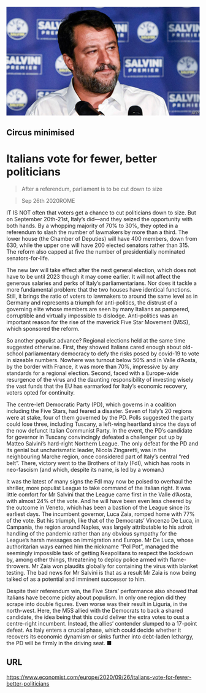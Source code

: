 ![](./images/20200926_EUP501.jpg)

## Circus minimised

# Italians vote for fewer, better politicians

> After a referendum, parliament is to be cut down to size

> Sep 26th 2020ROME

IT IS NOT often that voters get a chance to cut politicians down to size. But on September 20th-21st, Italy’s did—and they seized the opportunity with both hands. By a whopping majority of 70% to 30%, they opted in a referendum to slash the number of lawmakers by more than a third. The lower house (the Chamber of Deputies) will have 400 members, down from 630, while the upper one will have 200 elected senators rather than 315. The reform also capped at five the number of presidentially nominated senators-for-life.

The new law will take effect after the next general election, which does not have to be until 2023 though it may come earlier. It will not affect the generous salaries and perks of Italy’s parliamentarians. Nor does it tackle a more fundamental problem: that the two houses have identical functions. Still, it brings the ratio of voters to lawmakers to around the same level as in Germany and represents a triumph for anti-politics, the distrust of a governing elite whose members are seen by many Italians as pampered, corruptible and virtually impossible to dislodge. Anti-politics was an important reason for the rise of the maverick Five Star Movement (M5S), which sponsored the reform.

So another populist advance? Regional elections held at the same time suggested otherwise. First, they showed Italians cared enough about old-school parliamentary democracy to defy the risks posed by covid-19 to vote in sizeable numbers. Nowhere was turnout below 50% and in Valle d’Aosta, by the border with France, it was more than 70%, impressive by any standards for a regional election. Second, faced with a Europe-wide resurgence of the virus and the daunting responsibility of investing wisely the vast funds that the EU has earmarked for Italy’s economic recovery, voters opted for continuity.

The centre-left Democratic Party (PD), which governs in a coalition including the Five Stars, had feared a disaster. Seven of Italy’s 20 regions were at stake, four of them governed by the PD. Polls suggested the party could lose three, including Tuscany, a left-wing heartland since the days of the now defunct Italian Communist Party. In the event, the PD’s candidate for governor in Tuscany convincingly defeated a challenger put up by Matteo Salvini’s hard-right Northern League. The only defeat for the PD and its genial but uncharismatic leader, Nicola Zingaretti, was in the neighbouring Marche region, once considered part of Italy’s central “red belt”. There, victory went to the Brothers of Italy (FdI), which has roots in neo-fascism (and which, despite its name, is led by a woman.)

It was the latest of many signs the FdI may now be poised to overhaul the shriller, more populist League to take command of the Italian right. It was little comfort for Mr Salvini that the League came first in the Valle d’Aosta, with almost 24% of the vote. And he will have been even less cheered by the outcome in Veneto, which has been a bastion of the League since its earliest days. The incumbent governor, Luca Zaia, romped home with 77% of the vote. But his triumph, like that of the Democrats’ Vincenzo De Luca, in Campania, the region around Naples, was largely attributable to his adroit handling of the pandemic rather than any obvious sympathy for the League’s harsh messages on immigration and Europe. Mr De Luca, whose authoritarian ways earned him the nickname “Pol Pot”, managed the seemingly impossible task of getting Neapolitans to respect the lockdown by, among other things, threatening to deploy police armed with flame-throwers. Mr Zaia won plaudits globally for containing the virus with blanket testing. The bad news for Mr Salvini is that as a result Mr Zaia is now being talked of as a potential and imminent successor to him.

Despite their referendum win, the Five Stars’ performance also showed that Italians have become picky about populism. In only one region did they scrape into double figures. Even worse was their result in Liguria, in the north-west. Here, the M5S allied with the Democrats to back a shared candidate, the idea being that this could deliver the extra votes to oust a centre-right incumbent. Instead, the allies’ contender slumped to a 17-point defeat. As Italy enters a crucial phase, which could decide whether it recovers its economic dynamism or sinks further into debt-laden lethargy, the PD will be firmly in the driving seat. ■

## URL

https://www.economist.com/europe/2020/09/26/italians-vote-for-fewer-better-politicians
